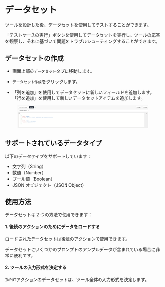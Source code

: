 # データセット

ツールを設計した後、データセットを使用してテストすることができます。

「テストケースの実行」ボタンを使用してデータセットを実行し、ツールの応答を観察し、それに基づいて問題をトラブルシューティングすることができます。

## データセットの作成

- 画面上部の`データセット`タブに移動します。

- `データセット作成`をクリックします。

- 「列を追加」を使用してデータセットに新しいフィールドを追加します。「行を追加」を使用して新しいデータセットアイテムを追加します。

<figure><img src="../../images/screenshot-20240628-144650.png" alt=""><figcaption></figcaption></figure>

## サポートされているデータタイプ

以下のデータタイプをサポートしています：

- 文字列（String）
- 数値（Number）
- ブール値（Boolean）
- JSON オブジェクト（JSON Object）

## 使用方法

データセットは 2 つの方法で使用できます：

#### 1. 後続のアクションのためにデータをロードする

ロードされたデータセットは後続のアクションで使用できます。

データセットにいくつかのプロンプトのアンプルデータが含まれている場合に非常に便利です。

#### 2. ツールの入力形式を決定する

`INPUT`アクションのデータセットは、ツール全体の入力形式を決定します。
